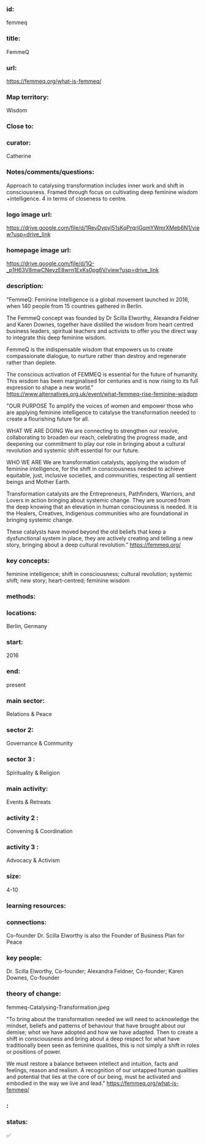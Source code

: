 ### id: 
  femmeq
### title: 
  FemmeQ
### url: 
  https://femmeq.org/what-is-femmeq/ 
### Map territory: 
  Wisdom
### Close to: 
  
### curator: 
  Catherine
### Notes/comments/questions: 
  Approach to catalysing transformation includes inner work and shift in consciousness. Framed through focus on cultivating deep feminine wisdom +intelligence. 4 in terms of closeness to centre.
### logo image url: 
  https://drive.google.com/file/d/1RevDvpyl51sKqPrqrlGqmYWmrXMeb6N1/view?usp=drive_link 
### homepage image url: 
  https://drive.google.com/file/d/1Q-_p1H63V8mwCNeyzE8wrn1ExKs0pg6V/view?usp=drive_link 
### description: 
  "FemmeQ: Feminine Intelligence is a global movement launched in 2016, when 140 people from 15 countries gathered in Berlin. 

The FemmeQ concept was founded by Dr Scilla Elworthy, Alexandra Feldner and Karen Downes, together have distilled the wisdom from heart centred business leaders, spiritual teachers and activists to offer you the direct way to integrate this deep feminine wisdom. 

FemmeQ is the indispensable wisdom that empowers us to create compassionate dialogue, to nurture rather than destroy and regenerate rather than deplete.

The conscious activation of FEMMEQ is essential for the future of humanity. This wisdom has been marginalised for centuries and is now rising to its full expression to shape a new world."
https://www.alternatives.org.uk/event/what-femmeq-rise-feminine-wisdom 

"OUR PURPOSE
To amplify the voices of women and empower those who are applying feminine intelligence to catalyse the transformation needed to create a flourishing future for all.

WHAT WE ARE DOING
We are connecting to strengthen our resolve, collaborating to broaden our reach, celebrating the progress made, and deepening our commitment to play our role in bringing about a cultural revolution and systemic shift essential for our future.

WHO WE ARE
We are transformation catalysts, applying the wisdom of feminine intelligence, for the shift in consciousness needed to achieve equitable, just, inclusive societies, and communities, respecting all sentient beings and Mother Earth.

Transformation catalysts are the Entrepreneurs, Pathfinders, Warriors, and Lovers in action bringing about systemic change. They are sourced from the deep knowing that an elevation in human consciousness is needed. It is the Healers, Creatives, Indigenous communities who are foundational in bringing systemic change.

These catalysts have moved beyond the old beliefs that keep a dysfunctional system in place, they are actively creating and telling a new story, bringing about a deep cultural revolution."
https://femmeq.org/
### key concepts: 
  feminine intelligence; shift in consciousness; cultural revolution; systemic shift; new story; heart-centred; feminine wisdom
### methods: 
  
### locations: 
  Berlin, Germany
### start: 
  2016
### end: 
  present
### main sector: 
  Relations & Peace
### sector 2: 
  Governance & Community
### sector 3 : 
  Spirituality & Religion
### main activity: 
  Events & Retreats
### activity 2 : 
  Convening & Coordination
### activity 3 : 
  Advocacy & Activism
### size: 
  4-10
### learning resources: 
  
### connections: 
  Co-founder Dr. Scilla Elworthy is also the Founder of Business Plan for Peace
### key people: 
  Dr. Scilla Elworthy, Co-founder; Alexandra Feldner, Co-founder; Karen Downes, Co-founder 
### theory of change: 
  femmeq-Catalysing-Transformation.jpeg

"To bring about the transformation needed we will need to acknowledge the mindset, beliefs and patterns of behaviour that have brought about our demise; whot we have adopted and how we have adapted. Then to create a shift in consciousness and bring about a deep respect for what have traditionally been seen as feminine qualities, this is not simply a shift in roles or positions of power.

We must restore a balance between intellect and intuition, facts and feelings, reason and realism. A recognition of our untapped human qualities and potential that lies at the core of our being, must be activated and embodied in the way we live and lead." https://femmeq.org/what-is-femmeq/
### : 
  
### status: 
  ✅
